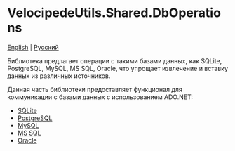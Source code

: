 # VelocipedeUtils.Shared.DbOperations

[English](README.md) | [Русский](README.ru.md)

Библиотека предлагает операции с такими базами данных, как SQLite, PostgreSQL, MySQL, MS SQL, Oracle, что упрощает извлечение и вставку данных из различных источников.

Данная часть библиотеки предоставляет функционал для коммуникации с базами данных с использованием ADO.NET:
- [SQLite](DbConnections/SqliteDbConnection.cs)
- [PostgreSQL](DbConnections/PgDbConnection.cs)
- [MySQL](DbConnections/MysqlDbConnection.cs)
- [MS SQL](DbConnections/MssqlDbConnection.cs)
- [Oracle](DbConnections/OracleDbConnection.cs)

